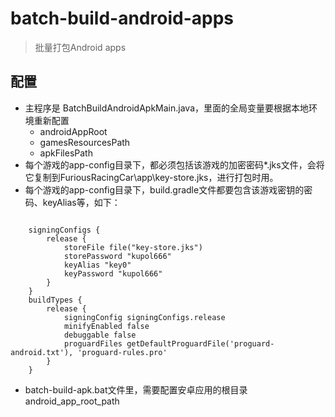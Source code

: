# batch-build-android-apps
> 批量打包Android apps

## 配置
- 主程序是 BatchBuildAndroidApkMain.java，里面的全局变量要根据本地环境重新配置
    - androidAppRoot
    - gamesResourcesPath
    - apkFilesPath
- 每个游戏的app-config目录下，都必须包括该游戏的加密密码*.jks文件，会将它复制到FuriousRacingCar\app\key-store.jks，进行打包时用。
- 每个游戏的app-config目录下，build.gradle文件都要包含该游戏密钥的密码、keyAlias等，如下：
```

    signingConfigs {
        release {
            storeFile file("key-store.jks")
            storePassword "kupol666"
            keyAlias "key0"
            keyPassword "kupol666"
        }
    }
    buildTypes {
        release {
            signingConfig signingConfigs.release
            minifyEnabled false
            debuggable false
            proguardFiles getDefaultProguardFile('proguard-android.txt'), 'proguard-rules.pro'
        }
    }
```
- batch-build-apk.bat文件里，需要配置安卓应用的根目录 android_app_root_path
